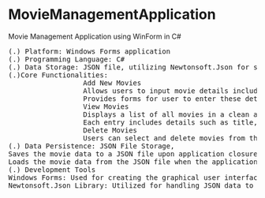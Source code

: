 # MovieManagementApplication
Movie Management Application using WinForm in C#


<pre>
(.) Platform: Windows Forms application
(.) Programming Language: C#
(.) Data Storage: JSON file, utilizing Newtonsoft.Json for serialization and deserialization
(.)Core Functionalities:
                  Add New Movies
                  Allows users to input movie details including title, genre, release year, and rating.
                  Provides forms for user to enter these details.
                  View Movies
                  Displays a list of all movies in a clean and organized DataGridView.
                  Each entry includes details such as title, genre, release year, and rating.
                  Delete Movies
                  Users can select and delete movies from the list that they no longer need.
(.) Data Persistence: JSON File Storage,
Saves the movie data to a JSON file upon application closure to ensure that data persists between sessions.
Loads the movie data from the JSON file when the application starts.
(.) Development Tools
Windows Forms: Used for creating the graphical user interface (GUI).
Newtonsoft.Json Library: Utilized for handling JSON data to save and retrieve the movie list.
</pre>

